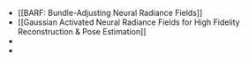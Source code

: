 - [[BARF: Bundle-Adjusting Neural Radiance Fields]]
- [[Gaussian Activated Neural Radiance Fields for High Fidelity Reconstruction & Pose Estimation]]
-
-